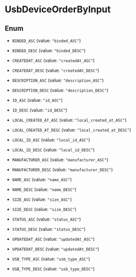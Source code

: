 

# UsbDeviceOrderByInput

## Enum


* `BINDED_ASC` (value: `"binded_ASC"`)

* `BINDED_DESC` (value: `"binded_DESC"`)

* `CREATEDAT_ASC` (value: `"createdAt_ASC"`)

* `CREATEDAT_DESC` (value: `"createdAt_DESC"`)

* `DESCRIPTION_ASC` (value: `"description_ASC"`)

* `DESCRIPTION_DESC` (value: `"description_DESC"`)

* `ID_ASC` (value: `"id_ASC"`)

* `ID_DESC` (value: `"id_DESC"`)

* `LOCAL_CREATED_AT_ASC` (value: `"local_created_at_ASC"`)

* `LOCAL_CREATED_AT_DESC` (value: `"local_created_at_DESC"`)

* `LOCAL_ID_ASC` (value: `"local_id_ASC"`)

* `LOCAL_ID_DESC` (value: `"local_id_DESC"`)

* `MANUFACTURER_ASC` (value: `"manufacturer_ASC"`)

* `MANUFACTURER_DESC` (value: `"manufacturer_DESC"`)

* `NAME_ASC` (value: `"name_ASC"`)

* `NAME_DESC` (value: `"name_DESC"`)

* `SIZE_ASC` (value: `"size_ASC"`)

* `SIZE_DESC` (value: `"size_DESC"`)

* `STATUS_ASC` (value: `"status_ASC"`)

* `STATUS_DESC` (value: `"status_DESC"`)

* `UPDATEDAT_ASC` (value: `"updatedAt_ASC"`)

* `UPDATEDAT_DESC` (value: `"updatedAt_DESC"`)

* `USB_TYPE_ASC` (value: `"usb_type_ASC"`)

* `USB_TYPE_DESC` (value: `"usb_type_DESC"`)



